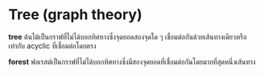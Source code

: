 # Tree (graph theory)

 **tree**  ต้นไม้เป็นกราฟที่ไม่ได้บอกทิศทางซึ่งจุดยอดสองจุดใด ๆ เชื่อมต่อกันด้วยเส้นทางเดียวหรือเท่ากับ acyclic ที่เชื่อมต่อโดยตรง

**forest**  ฟอเรสต์เป็นกราฟที่ไม่ได้บอกทิศทางซึ่งมีสองจุดยอดที่เชื่อมต่อกันโดยมากที่สุดหนึ่งเส้นทาง
